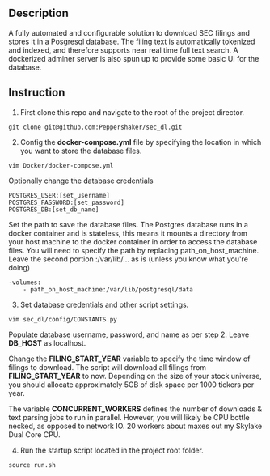 ## Description
A fully automated and configurable solution to download SEC filings and stores it in a Posgresql database. The filing text is automatically tokenized and indexed, and therefore supports near real time full text search. A dockerized adminer server is also spun up to provide some basic UI for the database.

## Instruction
1)	First clone this repo and navigate to the root of the project director.
```
git clone git@github.com:Peppershaker/sec_dl.git
```


2)	Config the **docker-compose.yml** file by specifying the location in which you want to store the database files.

```
vim Docker/docker-compose.yml
```

Optionally change the database credentials
```
POSTGRES_USER:[set_username]
POSTGRES_PASSWORD:[set_password]	
POSTGRES_DB:[set_db_name]
```

Set the path to save the database files. The Postgres database runs in a docker container and is stateless, this means it mounts a directory from your host machine to the docker container in order to access the database files. You will need to specify the path by replacing path_on_host_machine. Leave the second portion :/var/lib/... as is (unless you know what you're doing)

```
-volumes:
	- path_on_host_machine:/var/lib/postgresql/data
```


3)	Set database credentials and other script settings.

```	
vim sec_dl/config/CONSTANTS.py
```

Populate database username, password, and name as per step 2. Leave **DB_HOST** as localhost.

Change the **FILING_START_YEAR** variable to specify the time window of filings to download. The script will download all filings from **FILING_START_YEAR** to now. Depending on the size of your stock universe, you should allocate approximately 5GB of disk space per 1000 tickers per year.

The variable **CONCURRENT_WORKERS** defines the number of downloads & text parsing jobs to run in parallel. However, you will likely be CPU bottle necked, as opposed to network IO. 20 workers about maxes out my Skylake Dual Core CPU.


4)	Run the startup script located in the project root folder.
```
source run.sh
```